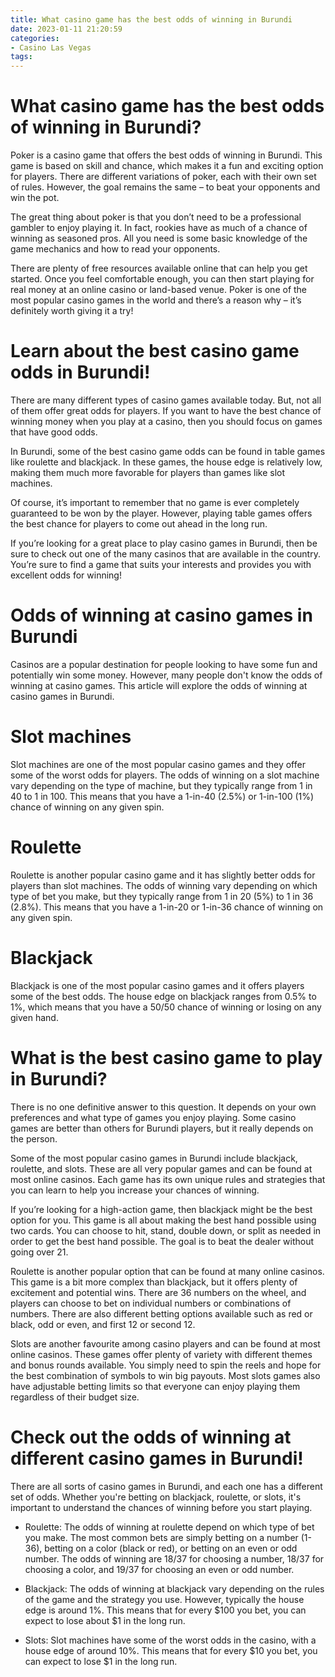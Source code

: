 ```yaml
---
title: What casino game has the best odds of winning in Burundi
date: 2023-01-11 21:20:59
categories:
- Casino Las Vegas
tags:
---
```



#  What casino game has the best odds of winning in Burundi?

Poker is a casino game that offers the best odds of winning in Burundi. This game is based on skill and chance, which makes it a fun and exciting option for players. There are different variations of poker, each with their own set of rules. However, the goal remains the same – to beat your opponents and win the pot.

The great thing about poker is that you don’t need to be a professional gambler to enjoy playing it. In fact, rookies have as much of a chance of winning as seasoned pros. All you need is some basic knowledge of the game mechanics and how to read your opponents.

There are plenty of free resources available online that can help you get started. Once you feel comfortable enough, you can then start playing for real money at an online casino or land-based venue. Poker is one of the most popular casino games in the world and there’s a reason why – it’s definitely worth giving it a try!

#  Learn about the best casino game odds in Burundi!

There are many different types of casino games available today. But, not all of them offer great odds for players. If you want to have the best chance of winning money when you play at a casino, then you should focus on games that have good odds.

In Burundi, some of the best casino game odds can be found in table games like roulette and blackjack. In these games, the house edge is relatively low, making them much more favorable for players than games like slot machines.

Of course, it’s important to remember that no game is ever completely guaranteed to be won by the player. However, playing table games offers the best chance for players to come out ahead in the long run.

If you’re looking for a great place to play casino games in Burundi, then be sure to check out one of the many casinos that are available in the country. You’re sure to find a game that suits your interests and provides you with excellent odds for winning!

#  Odds of winning at casino games in Burundi

Casinos are a popular destination for people looking to have some fun and potentially win some money. However, many people don't know the odds of winning at casino games. This article will explore the odds of winning at casino games in Burundi.

# Slot machines

Slot machines are one of the most popular casino games and they offer some of the worst odds for players. The odds of winning on a slot machine vary depending on the type of machine, but they typically range from 1 in 40 to 1 in 100. This means that you have a 1-in-40 (2.5%) or 1-in-100 (1%) chance of winning on any given spin.

# Roulette

Roulette is another popular casino game and it has slightly better odds for players than slot machines. The odds of winning vary depending on which type of bet you make, but they typically range from 1 in 20 (5%) to 1 in 36 (2.8%). This means that you have a 1-in-20 or 1-in-36 chance of winning on any given spin.

# Blackjack

Blackjack is one of the most popular casino games and it offers players some of the best odds. The house edge on blackjack ranges from 0.5% to 1%, which means that you have a 50/50 chance of winning or losing on any given hand.

#  What is the best casino game to play in Burundi?

There is no one definitive answer to this question. It depends on your own preferences and what type of games you enjoy playing. Some casino games are better than others for Burundi players, but it really depends on the person.

Some of the most popular casino games in Burundi include blackjack, roulette, and slots. These are all very popular games and can be found at most online casinos. Each game has its own unique rules and strategies that you can learn to help you increase your chances of winning.

If you’re looking for a high-action game, then blackjack might be the best option for you. This game is all about making the best hand possible using two cards. You can choose to hit, stand, double down, or split as needed in order to get the best hand possible. The goal is to beat the dealer without going over 21.

Roulette is another popular option that can be found at many online casinos. This game is a bit more complex than blackjack, but it offers plenty of excitement and potential wins. There are 36 numbers on the wheel, and players can choose to bet on individual numbers or combinations of numbers. There are also different betting options available such as red or black, odd or even, and first 12 or second 12.

Slots are another favourite among casino players and can be found at most online casinos. These games offer plenty of variety with different themes and bonus rounds available. You simply need to spin the reels and hope for the best combination of symbols to win big payouts. Most slots games also have adjustable betting limits so that everyone can enjoy playing them regardless of their budget size.

#  Check out the odds of winning at different casino games in Burundi!

There are all sorts of casino games in Burundi, and each one has a different set of odds. Whether you're betting on blackjack, roulette, or slots, it's important to understand the chances of winning before you start playing.

* Roulette: The odds of winning at roulette depend on which type of bet you make. The most common bets are simply betting on a number (1-36), betting on a color (black or red), or betting on an even or odd number. The odds of winning are 18/37 for choosing a number, 18/37 for choosing a color, and 19/37 for choosing an even or odd number.

* Blackjack: The odds of winning at blackjack vary depending on the rules of the game and the strategy you use. However, typically the house edge is around 1%. This means that for every $100 you bet, you can expect to lose about $1 in the long run.

* Slots: Slot machines have some of the worst odds in the casino, with a house edge of around 10%. This means that for every $10 you bet, you can expect to lose $1 in the long run.